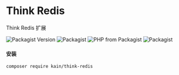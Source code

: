 Think Redis
=======

Think Redis 扩展

![Packagist Version](https://img.shields.io/packagist/v/kain/think-redis.svg?style=flat-square)
![Packagist](https://img.shields.io/packagist/dt/kain/think-redis.svg?color=blue&style=flat-square)
![PHP from Packagist](https://img.shields.io/packagist/php-v/kain/think-redis.svg?color=blue&style=flat-square)
![Packagist](https://img.shields.io/packagist/l/kain/think-redis.svg?color=blue&style=flat-square)

#### 安装

```shell
composer require kain/think-redis
```
